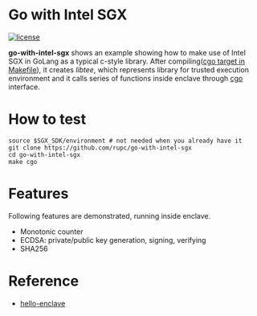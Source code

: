 # Go with Intel SGX 
[![license](https://img.shields.io/github/license/mashape/apistatus.svg?style=flat-square)]()

**go-with-intel-sgx** shows an example showing how to make use of Intel SGX in GoLang as a typical c-style library.
After compiling([cgo target in Makefile](https://github.com/rupc/go-with-intel-sgx/blob/master/Makefile#L214)), it creates *libtee*, which represents library for trusted execution environment and it calls series of functions inside enclave through [cgo](https://golang.org/cmd/cgo/) interface.

# How to test
```
source $SGX_SDK/environment # not needed when you already have it
git clone https://github.com/rupc/go-with-intel-sgx
cd go-with-intel-sgx
make cgo
```

# Features
Following features are demonstrated, running inside enclave.
- Monotonic counter
- ECDSA: private/public key generation, signing, verifying
- SHA256

# Reference
- [hello-enclave](https://github.com/digawp/hello-enclave)
